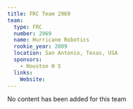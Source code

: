 ```yaml
---
title: FRC Team 2969
team:
  type: FRC
  number: 2969
  name: Hurricane Robotics
  rookie_year: 2009
  location: San Antonio, Texas, USA
  sponsors:
    - Houston H S
  links:
    Website: 
---
```

No content has been added for this team